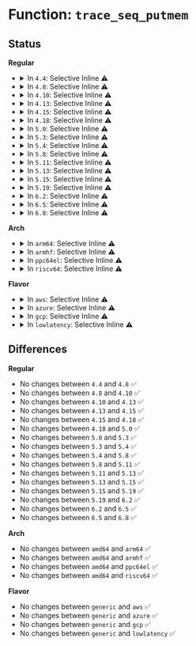 # Function: <code>trace_seq_putmem</code>

## Status
<b>Regular</b>
<ul>
<li>
<details>
<summary>In <code>4.4</code>: Selective Inline ⚠️</summary>

```c
void trace_seq_putmem(struct trace_seq *s, const void *mem, unsigned int len);
```

**Collision:** Unique Global

**Inline:** Selective

**Transformation:** False

**Instances:**

```
In kernel/trace/trace_seq.c (ffffffff81155550)
Location: kernel/trace/trace_seq.c:261
Inline: True
Direct callers:
  - kernel/trace/trace.c:print_trace_line
  - kernel/trace/trace.c:print_trace_line
  - kernel/trace/trace.c:print_trace_line
  - kernel/trace/trace.c:print_trace_line
  - kernel/trace/trace_output.c:trace_ctxwake_bin
  - kernel/trace/trace_output.c:trace_ctxwake_bin
  - kernel/trace/trace_output.c:trace_ctxwake_bin
  - kernel/trace/trace_output.c:trace_ctxwake_bin
  - kernel/trace/trace_output.c:trace_ctxwake_bin
  - kernel/trace/trace_output.c:trace_ctxwake_bin
  - kernel/trace/trace_output.c:trace_ctxwake_bin
  - kernel/trace/trace_output.c:trace_fn_bin
  - kernel/trace/trace_output.c:trace_fn_bin
  - kernel/trace/blktrace.c:print_one_line
  - kernel/trace/blktrace.c:blk_trace_event_print_binary
  - kernel/trace/blktrace.c:blk_trace_event_print_binary
```
**Symbols:**

```
ffffffff81155550-ffffffff811555d9: trace_seq_putmem (STB_GLOBAL)
```
</details>
</li>
<li>
<details>
<summary>In <code>4.8</code>: Selective Inline ⚠️</summary>

```c
void trace_seq_putmem(struct trace_seq *s, const void *mem, unsigned int len);
```

**Collision:** Unique Global

**Inline:** Selective

**Transformation:** False

**Instances:**

```
In kernel/trace/trace_seq.c (ffffffff8115e880)
Location: kernel/trace/trace_seq.c:261
Inline: True
Direct callers:
  - kernel/trace/trace.c:print_trace_line
  - kernel/trace/trace.c:print_trace_line
  - kernel/trace/trace.c:print_trace_line
  - kernel/trace/trace.c:print_trace_line
  - kernel/trace/trace_output.c:trace_ctxwake_bin
  - kernel/trace/trace_output.c:trace_ctxwake_bin
  - kernel/trace/trace_output.c:trace_ctxwake_bin
  - kernel/trace/trace_output.c:trace_ctxwake_bin
  - kernel/trace/trace_output.c:trace_ctxwake_bin
  - kernel/trace/trace_output.c:trace_ctxwake_bin
  - kernel/trace/trace_output.c:trace_ctxwake_bin
  - kernel/trace/trace_output.c:trace_fn_bin
  - kernel/trace/trace_output.c:trace_fn_bin
  - kernel/trace/blktrace.c:blk_trace_event_print_binary
  - kernel/trace/blktrace.c:blk_trace_event_print_binary
  - kernel/trace/blktrace.c:print_one_line
```
**Symbols:**

```
ffffffff8115e880-ffffffff8115e908: trace_seq_putmem (STB_GLOBAL)
```
</details>
</li>
<li>
<details>
<summary>In <code>4.10</code>: Selective Inline ⚠️</summary>

```c
void trace_seq_putmem(struct trace_seq *s, const void *mem, unsigned int len);
```

**Collision:** Unique Global

**Inline:** Selective

**Transformation:** False

**Instances:**

```
In kernel/trace/trace_seq.c (ffffffff811692f0)
Location: kernel/trace/trace_seq.c:261
Inline: True
Direct callers:
  - kernel/trace/trace.c:print_trace_line
  - kernel/trace/trace.c:print_trace_line
  - kernel/trace/trace.c:print_trace_line
  - kernel/trace/trace.c:print_trace_line
  - kernel/trace/trace_output.c:trace_ctxwake_bin
  - kernel/trace/trace_output.c:trace_ctxwake_bin
  - kernel/trace/trace_output.c:trace_ctxwake_bin
  - kernel/trace/trace_output.c:trace_ctxwake_bin
  - kernel/trace/trace_output.c:trace_ctxwake_bin
  - kernel/trace/trace_output.c:trace_ctxwake_bin
  - kernel/trace/trace_output.c:trace_ctxwake_bin
  - kernel/trace/trace_output.c:trace_fn_bin
  - kernel/trace/trace_output.c:trace_fn_bin
  - kernel/trace/blktrace.c:blk_trace_event_print_binary
  - kernel/trace/blktrace.c:blk_trace_event_print_binary
  - kernel/trace/blktrace.c:print_one_line
```
**Symbols:**

```
ffffffff811692f0-ffffffff81169378: trace_seq_putmem (STB_GLOBAL)
```
</details>
</li>
<li>
<details>
<summary>In <code>4.13</code>: Selective Inline ⚠️</summary>

```c
void trace_seq_putmem(struct trace_seq *s, const void *mem, unsigned int len);
```

**Collision:** Unique Global

**Inline:** Selective

**Transformation:** False

**Instances:**

```
In kernel/trace/trace_seq.c (ffffffff8116c2c0)
Location: kernel/trace/trace_seq.c:261
Inline: True
Direct callers:
  - kernel/trace/trace.c:print_trace_line
  - kernel/trace/trace.c:print_trace_line
  - kernel/trace/trace.c:print_trace_line
  - kernel/trace/trace.c:print_trace_line
  - kernel/trace/trace_output.c:trace_ctxwake_bin
  - kernel/trace/trace_output.c:trace_ctxwake_bin
  - kernel/trace/trace_output.c:trace_ctxwake_bin
  - kernel/trace/trace_output.c:trace_ctxwake_bin
  - kernel/trace/trace_output.c:trace_ctxwake_bin
  - kernel/trace/trace_output.c:trace_ctxwake_bin
  - kernel/trace/trace_output.c:trace_ctxwake_bin
  - kernel/trace/trace_output.c:trace_fn_bin
  - kernel/trace/trace_output.c:trace_fn_bin
  - kernel/trace/blktrace.c:blk_trace_event_print_binary
  - kernel/trace/blktrace.c:blk_trace_event_print_binary
  - kernel/trace/blktrace.c:print_one_line
```
**Symbols:**

```
ffffffff8116c2c0-ffffffff8116c33f: trace_seq_putmem (STB_GLOBAL)
```
</details>
</li>
<li>
<details>
<summary>In <code>4.15</code>: Selective Inline ⚠️</summary>

```c
void trace_seq_putmem(struct trace_seq *s, const void *mem, unsigned int len);
```

**Collision:** Unique Global

**Inline:** Selective

**Transformation:** False

**Instances:**

```
In kernel/trace/trace_seq.c (ffffffff81179350)
Location: kernel/trace/trace_seq.c:261
Inline: True
Direct callers:
  - kernel/trace/trace.c:print_trace_line
  - kernel/trace/trace.c:print_trace_line
  - kernel/trace/trace.c:print_trace_line
  - kernel/trace/trace.c:print_trace_line
  - kernel/trace/trace_output.c:trace_ctxwake_bin
  - kernel/trace/trace_output.c:trace_ctxwake_bin
  - kernel/trace/trace_output.c:trace_ctxwake_bin
  - kernel/trace/trace_output.c:trace_ctxwake_bin
  - kernel/trace/trace_output.c:trace_ctxwake_bin
  - kernel/trace/trace_output.c:trace_ctxwake_bin
  - kernel/trace/trace_output.c:trace_ctxwake_bin
  - kernel/trace/trace_output.c:trace_fn_bin
  - kernel/trace/trace_output.c:trace_fn_bin
  - kernel/trace/blktrace.c:blk_trace_event_print_binary
  - kernel/trace/blktrace.c:blk_trace_event_print_binary
  - kernel/trace/blktrace.c:print_one_line
```
**Symbols:**

```
ffffffff81179350-ffffffff811793cf: trace_seq_putmem (STB_GLOBAL)
```
</details>
</li>
<li>
<details>
<summary>In <code>4.18</code>: Selective Inline ⚠️</summary>

```c
void trace_seq_putmem(struct trace_seq *s, const void *mem, unsigned int len);
```

**Collision:** Unique Global

**Inline:** Selective

**Transformation:** False

**Instances:**

```
In kernel/trace/trace_seq.c (ffffffff81188530)
Location: kernel/trace/trace_seq.c:261
Inline: True
Direct callers:
  - kernel/trace/trace.c:print_trace_line
  - kernel/trace/trace.c:print_trace_line
  - kernel/trace/trace.c:print_trace_line
  - kernel/trace/trace.c:print_trace_line
  - kernel/trace/trace_output.c:trace_ctxwake_bin
  - kernel/trace/trace_output.c:trace_ctxwake_bin
  - kernel/trace/trace_output.c:trace_ctxwake_bin
  - kernel/trace/trace_output.c:trace_ctxwake_bin
  - kernel/trace/trace_output.c:trace_ctxwake_bin
  - kernel/trace/trace_output.c:trace_ctxwake_bin
  - kernel/trace/trace_output.c:trace_ctxwake_bin
  - kernel/trace/trace_output.c:trace_fn_bin
  - kernel/trace/trace_output.c:trace_fn_bin
  - kernel/trace/blktrace.c:blk_trace_event_print_binary
  - kernel/trace/blktrace.c:blk_trace_event_print_binary
  - kernel/trace/blktrace.c:print_one_line
```
**Symbols:**

```
ffffffff81188530-ffffffff811885ae: trace_seq_putmem (STB_GLOBAL)
```
</details>
</li>
<li>
<details>
<summary>In <code>5.0</code>: Selective Inline ⚠️</summary>

```c
void trace_seq_putmem(struct trace_seq *s, const void *mem, unsigned int len);
```

**Collision:** Unique Global

**Inline:** Selective

**Transformation:** False

**Instances:**

```
In kernel/trace/trace_seq.c (ffffffff81195de0)
Location: kernel/trace/trace_seq.c:262
Inline: True
Direct callers:
  - kernel/trace/trace.c:print_trace_line
  - kernel/trace/trace.c:print_trace_line
  - kernel/trace/trace.c:print_trace_line
  - kernel/trace/trace.c:print_trace_line
  - kernel/trace/trace_output.c:trace_ctxwake_bin
  - kernel/trace/trace_output.c:trace_ctxwake_bin
  - kernel/trace/trace_output.c:trace_ctxwake_bin
  - kernel/trace/trace_output.c:trace_ctxwake_bin
  - kernel/trace/trace_output.c:trace_ctxwake_bin
  - kernel/trace/trace_output.c:trace_ctxwake_bin
  - kernel/trace/trace_output.c:trace_ctxwake_bin
  - kernel/trace/trace_output.c:trace_fn_bin
  - kernel/trace/trace_output.c:trace_fn_bin
  - kernel/trace/blktrace.c:blk_trace_event_print_binary
  - kernel/trace/blktrace.c:blk_trace_event_print_binary
  - kernel/trace/blktrace.c:print_one_line
```
**Symbols:**

```
ffffffff81195de0-ffffffff81195e5e: trace_seq_putmem (STB_GLOBAL)
```
</details>
</li>
<li>
<details>
<summary>In <code>5.3</code>: Selective Inline ⚠️</summary>

```c
void trace_seq_putmem(struct trace_seq *s, const void *mem, unsigned int len);
```

**Collision:** Unique Global

**Inline:** Selective

**Transformation:** False

**Instances:**

```
In kernel/trace/trace_seq.c (ffffffff811a3c80)
Location: kernel/trace/trace_seq.c:262
Inline: True
Direct callers:
  - kernel/trace/trace.c:print_trace_line
  - kernel/trace/trace.c:print_trace_line
  - kernel/trace/trace.c:print_trace_line
  - kernel/trace/trace.c:print_trace_line
  - kernel/trace/trace_output.c:trace_ctxwake_bin
  - kernel/trace/trace_output.c:trace_ctxwake_bin
  - kernel/trace/trace_output.c:trace_ctxwake_bin
  - kernel/trace/trace_output.c:trace_ctxwake_bin
  - kernel/trace/trace_output.c:trace_ctxwake_bin
  - kernel/trace/trace_output.c:trace_ctxwake_bin
  - kernel/trace/trace_output.c:trace_ctxwake_bin
  - kernel/trace/trace_output.c:trace_fn_bin
  - kernel/trace/trace_output.c:trace_fn_bin
  - kernel/trace/blktrace.c:blk_trace_event_print_binary
  - kernel/trace/blktrace.c:blk_trace_event_print_binary
  - kernel/trace/blktrace.c:print_one_line
```
**Symbols:**

```
ffffffff811a3c80-ffffffff811a3cfd: trace_seq_putmem (STB_GLOBAL)
```
</details>
</li>
<li>
<details>
<summary>In <code>5.4</code>: Selective Inline ⚠️</summary>

```c
void trace_seq_putmem(struct trace_seq *s, const void *mem, unsigned int len);
```

**Collision:** Unique Global

**Inline:** Selective

**Transformation:** False

**Instances:**

```
In kernel/trace/trace_seq.c (ffffffff811af480)
Location: kernel/trace/trace_seq.c:262
Inline: True
Direct callers:
  - kernel/trace/trace.c:print_trace_line
  - kernel/trace/trace.c:print_trace_line
  - kernel/trace/trace.c:print_trace_line
  - kernel/trace/trace.c:print_trace_line
  - kernel/trace/trace_output.c:trace_ctxwake_bin
  - kernel/trace/trace_output.c:trace_ctxwake_bin
  - kernel/trace/trace_output.c:trace_ctxwake_bin
  - kernel/trace/trace_output.c:trace_ctxwake_bin
  - kernel/trace/trace_output.c:trace_ctxwake_bin
  - kernel/trace/trace_output.c:trace_ctxwake_bin
  - kernel/trace/trace_output.c:trace_ctxwake_bin
  - kernel/trace/trace_output.c:trace_fn_bin
  - kernel/trace/trace_output.c:trace_fn_bin
  - kernel/trace/blktrace.c:blk_trace_event_print_binary
  - kernel/trace/blktrace.c:blk_trace_event_print_binary
  - kernel/trace/blktrace.c:print_one_line
```
**Symbols:**

```
ffffffff811af480-ffffffff811af4fd: trace_seq_putmem (STB_GLOBAL)
```
</details>
</li>
<li>
<details>
<summary>In <code>5.8</code>: Selective Inline ⚠️</summary>

```c
void trace_seq_putmem(struct trace_seq *s, const void *mem, unsigned int len);
```

**Collision:** Unique Global

**Inline:** Selective

**Transformation:** False

**Instances:**

```
In kernel/trace/trace_seq.c (ffffffff811c7560)
Location: kernel/trace/trace_seq.c:259
Inline: True
Direct callers:
  - kernel/trace/trace.c:print_bin_fmt
  - kernel/trace/trace.c:print_bin_fmt
  - kernel/trace/trace.c:print_bin_fmt
  - kernel/trace/trace.c:print_hex_fmt
  - kernel/trace/trace_output.c:trace_ctxwake_bin
  - kernel/trace/trace_output.c:trace_ctxwake_bin
  - kernel/trace/trace_output.c:trace_ctxwake_bin
  - kernel/trace/trace_output.c:trace_ctxwake_bin
  - kernel/trace/trace_output.c:trace_ctxwake_bin
  - kernel/trace/trace_output.c:trace_ctxwake_bin
  - kernel/trace/trace_output.c:trace_ctxwake_bin
  - kernel/trace/trace_output.c:trace_fn_bin
  - kernel/trace/trace_output.c:trace_fn_bin
  - kernel/trace/blktrace.c:blk_trace_event_print_binary
  - kernel/trace/blktrace.c:blk_trace_event_print_binary
  - kernel/trace/blktrace.c:print_one_line
```
**Symbols:**

```
ffffffff811c7560-ffffffff811c75de: trace_seq_putmem (STB_GLOBAL)
```
</details>
</li>
<li>
<details>
<summary>In <code>5.11</code>: Selective Inline ⚠️</summary>

```c
void trace_seq_putmem(struct trace_seq *s, const void *mem, unsigned int len);
```

**Collision:** Unique Global

**Inline:** Selective

**Transformation:** False

**Instances:**

```
In kernel/trace/trace_seq.c (ffffffff811c4c60)
Location: kernel/trace/trace_seq.c:259
Inline: True
Direct callers:
  - kernel/trace/trace.c:print_bin_fmt
  - kernel/trace/trace.c:print_bin_fmt
  - kernel/trace/trace.c:print_bin_fmt
  - kernel/trace/trace.c:print_hex_fmt
  - kernel/trace/trace_output.c:trace_ctxwake_bin
  - kernel/trace/trace_output.c:trace_ctxwake_bin
  - kernel/trace/trace_output.c:trace_ctxwake_bin
  - kernel/trace/trace_output.c:trace_ctxwake_bin
  - kernel/trace/trace_output.c:trace_ctxwake_bin
  - kernel/trace/trace_output.c:trace_ctxwake_bin
  - kernel/trace/trace_output.c:trace_ctxwake_bin
  - kernel/trace/trace_output.c:trace_fn_bin
  - kernel/trace/trace_output.c:trace_fn_bin
  - kernel/trace/blktrace.c:blk_trace_event_print_binary
  - kernel/trace/blktrace.c:blk_trace_event_print_binary
  - kernel/trace/blktrace.c:print_one_line
```
**Symbols:**

```
ffffffff811c4c60-ffffffff811c4cde: trace_seq_putmem (STB_GLOBAL)
```
</details>
</li>
<li>
<details>
<summary>In <code>5.13</code>: Selective Inline ⚠️</summary>

```c
void trace_seq_putmem(struct trace_seq *s, const void *mem, unsigned int len);
```

**Collision:** Unique Global

**Inline:** Selective

**Transformation:** False

**Instances:**

```
In kernel/trace/trace_seq.c (ffffffff811c5e50)
Location: kernel/trace/trace_seq.c:259
Inline: True
Direct callers:
  - kernel/trace/trace.c:print_trace_line
  - kernel/trace/trace.c:print_trace_line
  - kernel/trace/trace.c:print_trace_line
  - kernel/trace/trace.c:print_trace_line
  - kernel/trace/trace_output.c:trace_ctxwake_bin
  - kernel/trace/trace_output.c:trace_ctxwake_bin
  - kernel/trace/trace_output.c:trace_ctxwake_bin
  - kernel/trace/trace_output.c:trace_ctxwake_bin
  - kernel/trace/trace_output.c:trace_ctxwake_bin
  - kernel/trace/trace_output.c:trace_ctxwake_bin
  - kernel/trace/trace_output.c:trace_ctxwake_bin
  - kernel/trace/trace_output.c:trace_fn_bin
  - kernel/trace/trace_output.c:trace_fn_bin
  - kernel/trace/blktrace.c:blk_trace_event_print_binary
  - kernel/trace/blktrace.c:blk_trace_event_print_binary
  - kernel/trace/blktrace.c:print_one_line
```
**Symbols:**

```
ffffffff811c5e50-ffffffff811c5ece: trace_seq_putmem (STB_GLOBAL)
```
</details>
</li>
<li>
<details>
<summary>In <code>5.15</code>: Selective Inline ⚠️</summary>

```c
void trace_seq_putmem(struct trace_seq *s, const void *mem, unsigned int len);
```

**Collision:** Unique Global

**Inline:** Selective

**Transformation:** False

**Instances:**

```
In kernel/trace/trace_seq.c (ffffffff811f1440)
Location: kernel/trace/trace_seq.c:259
Inline: True
Direct callers:
  - kernel/trace/trace.c:print_trace_line
  - kernel/trace/trace.c:print_trace_line
  - kernel/trace/trace.c:print_trace_line
  - kernel/trace/trace.c:print_trace_line
  - kernel/trace/trace_output.c:trace_ctxwake_bin
  - kernel/trace/trace_output.c:trace_ctxwake_bin
  - kernel/trace/trace_output.c:trace_ctxwake_bin
  - kernel/trace/trace_output.c:trace_ctxwake_bin
  - kernel/trace/trace_output.c:trace_ctxwake_bin
  - kernel/trace/trace_output.c:trace_ctxwake_bin
  - kernel/trace/trace_output.c:trace_ctxwake_bin
  - kernel/trace/trace_output.c:trace_fn_bin
  - kernel/trace/trace_output.c:trace_fn_bin
  - kernel/trace/blktrace.c:blk_trace_event_print_binary
  - kernel/trace/blktrace.c:blk_trace_event_print_binary
  - kernel/trace/blktrace.c:print_one_line
```
**Symbols:**

```
ffffffff811f1440-ffffffff811f14be: trace_seq_putmem (STB_GLOBAL)
```
</details>
</li>
<li>
<details>
<summary>In <code>5.19</code>: Selective Inline ⚠️</summary>

```c
void trace_seq_putmem(struct trace_seq *s, const void *mem, unsigned int len);
```

**Collision:** Unique Global

**Inline:** Selective

**Transformation:** False

**Instances:**

```
In kernel/trace/trace_seq.c (ffffffff81229d20)
Location: kernel/trace/trace_seq.c:259
Inline: True
Direct callers:
  - kernel/trace/trace.c:print_trace_line
  - kernel/trace/trace.c:print_trace_line
  - kernel/trace/trace.c:print_trace_line
  - kernel/trace/trace.c:print_trace_line
  - kernel/trace/trace_output.c:trace_ctxwake_bin
  - kernel/trace/trace_output.c:trace_ctxwake_bin
  - kernel/trace/trace_output.c:trace_ctxwake_bin
  - kernel/trace/trace_output.c:trace_ctxwake_bin
  - kernel/trace/trace_output.c:trace_ctxwake_bin
  - kernel/trace/trace_output.c:trace_ctxwake_bin
  - kernel/trace/trace_output.c:trace_ctxwake_bin
  - kernel/trace/trace_output.c:trace_fn_bin
  - kernel/trace/trace_output.c:trace_fn_bin
  - kernel/trace/blktrace.c:blk_trace_event_print_binary
  - kernel/trace/blktrace.c:blk_trace_event_print_binary
  - kernel/trace/blktrace.c:print_one_line
```
**Symbols:**

```
ffffffff81229d20-ffffffff81229dd4: trace_seq_putmem (STB_GLOBAL)
```
</details>
</li>
<li>
<details>
<summary>In <code>6.2</code>: Selective Inline ⚠️</summary>

```c
void trace_seq_putmem(struct trace_seq *s, const void *mem, unsigned int len);
```

**Collision:** Unique Global

**Inline:** Selective

**Transformation:** False

**Instances:**

```
In kernel/trace/trace_seq.c (ffffffff812754b0)
Location: kernel/trace/trace_seq.c:259
Inline: True
Direct callers:
  - kernel/trace/trace.c:print_trace_line
  - kernel/trace/trace.c:print_trace_line
  - kernel/trace/trace.c:print_trace_line
  - kernel/trace/trace.c:print_trace_line
  - kernel/trace/trace_output.c:trace_ctxwake_bin
  - kernel/trace/trace_output.c:trace_ctxwake_bin
  - kernel/trace/trace_output.c:trace_ctxwake_bin
  - kernel/trace/trace_output.c:trace_ctxwake_bin
  - kernel/trace/trace_output.c:trace_ctxwake_bin
  - kernel/trace/trace_output.c:trace_ctxwake_bin
  - kernel/trace/trace_output.c:trace_ctxwake_bin
  - kernel/trace/trace_output.c:trace_fn_bin
  - kernel/trace/trace_output.c:trace_fn_bin
  - kernel/trace/blktrace.c:blk_trace_event_print_binary
  - kernel/trace/blktrace.c:blk_trace_event_print_binary
  - kernel/trace/blktrace.c:print_one_line
```
**Symbols:**

```
ffffffff812754b0-ffffffff81275564: trace_seq_putmem (STB_GLOBAL)
```
</details>
</li>
<li>
<details>
<summary>In <code>6.5</code>: Selective Inline ⚠️</summary>

```c
void trace_seq_putmem(struct trace_seq *s, const void *mem, unsigned int len);
```

**Collision:** Unique Global

**Inline:** Selective

**Transformation:** False

**Instances:**

```
In kernel/trace/trace_seq.c (ffffffff8128ce70)
Location: kernel/trace/trace_seq.c:260
Inline: True
Direct callers:
  - kernel/trace/trace.c:print_trace_line
  - kernel/trace/trace.c:print_trace_line
  - kernel/trace/trace.c:print_trace_line
  - kernel/trace/trace.c:print_trace_line
  - kernel/trace/trace_output.c:trace_ctxwake_bin
  - kernel/trace/trace_output.c:trace_ctxwake_bin
  - kernel/trace/trace_output.c:trace_ctxwake_bin
  - kernel/trace/trace_output.c:trace_ctxwake_bin
  - kernel/trace/trace_output.c:trace_ctxwake_bin
  - kernel/trace/trace_output.c:trace_ctxwake_bin
  - kernel/trace/trace_output.c:trace_ctxwake_bin
  - kernel/trace/trace_output.c:trace_fn_bin
  - kernel/trace/trace_output.c:trace_fn_bin
  - kernel/trace/blktrace.c:blk_trace_event_print_binary
  - kernel/trace/blktrace.c:blk_trace_event_print_binary
  - kernel/trace/blktrace.c:print_one_line
```
**Symbols:**

```
ffffffff8128ce70-ffffffff8128cf24: trace_seq_putmem (STB_GLOBAL)
```
</details>
</li>
<li>
<details>
<summary>In <code>6.8</code>: Selective Inline ⚠️</summary>

```c
void trace_seq_putmem(struct trace_seq *s, const void *mem, unsigned int len);
```

**Collision:** Unique Global

**Inline:** Selective

**Transformation:** False

**Instances:**

```
In kernel/trace/trace_seq.c (ffffffff812a8250)
Location: kernel/trace/trace_seq.c:257
Inline: True
Direct callers:
  - kernel/trace/trace.c:print_trace_line
  - kernel/trace/trace.c:print_trace_line
  - kernel/trace/trace.c:print_trace_line
  - kernel/trace/trace.c:print_trace_line
  - kernel/trace/trace_output.c:trace_ctxwake_bin
  - kernel/trace/trace_output.c:trace_ctxwake_bin
  - kernel/trace/trace_output.c:trace_ctxwake_bin
  - kernel/trace/trace_output.c:trace_ctxwake_bin
  - kernel/trace/trace_output.c:trace_ctxwake_bin
  - kernel/trace/trace_output.c:trace_ctxwake_bin
  - kernel/trace/trace_output.c:trace_ctxwake_bin
  - kernel/trace/trace_output.c:trace_fn_bin
  - kernel/trace/trace_output.c:trace_fn_bin
  - kernel/trace/blktrace.c:blk_trace_event_print_binary
  - kernel/trace/blktrace.c:blk_trace_event_print_binary
  - kernel/trace/blktrace.c:print_one_line
```
**Symbols:**

```
ffffffff812a8250-ffffffff812a8307: trace_seq_putmem (STB_GLOBAL)
```
</details>
</li>
</ul>
<b>Arch</b>
<ul>
<li>
<details>
<summary>In <code>arm64</code>: Selective Inline ⚠️</summary>

```c
void trace_seq_putmem(struct trace_seq *s, const void *mem, unsigned int len);
```

**Collision:** Unique Global

**Inline:** Selective

**Transformation:** False

**Instances:**

```
In kernel/trace/trace_seq.c (ffff80001022ca78)
Location: kernel/trace/trace_seq.c:262
Inline: True
Direct callers:
  - kernel/trace/trace.c:print_trace_line
  - kernel/trace/trace.c:print_trace_line
  - kernel/trace/trace.c:print_trace_line
  - kernel/trace/trace.c:print_trace_line
  - kernel/trace/trace_output.c:trace_ctxwake_bin
  - kernel/trace/trace_output.c:trace_ctxwake_bin
  - kernel/trace/trace_output.c:trace_ctxwake_bin
  - kernel/trace/trace_output.c:trace_ctxwake_bin
  - kernel/trace/trace_output.c:trace_ctxwake_bin
  - kernel/trace/trace_output.c:trace_ctxwake_bin
  - kernel/trace/trace_output.c:trace_ctxwake_bin
  - kernel/trace/trace_output.c:trace_fn_bin
  - kernel/trace/trace_output.c:trace_fn_bin
  - kernel/trace/blktrace.c:blk_trace_event_print_binary
  - kernel/trace/blktrace.c:blk_trace_event_print_binary
  - kernel/trace/blktrace.c:print_one_line
```
**Symbols:**

```
ffff80001022ca78-ffff80001022caec: trace_seq_putmem (STB_GLOBAL)
```
</details>
</li>
<li>
<details>
<summary>In <code>armhf</code>: Selective Inline ⚠️</summary>

```c
void trace_seq_putmem(struct trace_seq *s, const void *mem, unsigned int len);
```

**Collision:** Unique Global

**Inline:** Selective

**Transformation:** False

**Instances:**

```
In kernel/trace/trace_seq.c (c046a278)
Location: kernel/trace/trace_seq.c:262
Inline: True
Direct callers:
  - kernel/trace/trace.c:print_trace_line
  - kernel/trace/trace.c:print_trace_line
  - kernel/trace/trace.c:print_trace_line
  - kernel/trace/trace.c:print_trace_line
  - kernel/trace/trace_output.c:trace_ctxwake_bin
  - kernel/trace/trace_output.c:trace_ctxwake_bin
  - kernel/trace/trace_output.c:trace_ctxwake_bin
  - kernel/trace/trace_output.c:trace_ctxwake_bin
  - kernel/trace/trace_output.c:trace_ctxwake_bin
  - kernel/trace/trace_output.c:trace_ctxwake_bin
  - kernel/trace/trace_output.c:trace_ctxwake_bin
  - kernel/trace/trace_output.c:trace_fn_bin
  - kernel/trace/trace_output.c:trace_fn_bin
  - kernel/trace/blktrace.c:blk_trace_event_print_binary
  - kernel/trace/blktrace.c:blk_trace_event_print_binary
  - kernel/trace/blktrace.c:print_one_line
```
**Symbols:**

```
c046a278-c046a2f4: trace_seq_putmem (STB_GLOBAL)
```
</details>
</li>
<li>
<details>
<summary>In <code>ppc64el</code>: Selective Inline ⚠️</summary>

```c
void trace_seq_putmem(struct trace_seq *s, const void *mem, unsigned int len);
```

**Collision:** Unique Global

**Inline:** Selective

**Transformation:** False

**Instances:**

```
In kernel/trace/trace_seq.c (c0000000002b5250)
Location: kernel/trace/trace_seq.c:262
Inline: True
Direct callers:
  - kernel/trace/trace.c:print_trace_line
  - kernel/trace/trace.c:print_trace_line
  - kernel/trace/trace.c:print_trace_line
  - kernel/trace/trace.c:print_trace_line
  - kernel/trace/trace_output.c:trace_ctxwake_bin
  - kernel/trace/trace_output.c:trace_ctxwake_bin
  - kernel/trace/trace_output.c:trace_ctxwake_bin
  - kernel/trace/trace_output.c:trace_ctxwake_bin
  - kernel/trace/trace_output.c:trace_ctxwake_bin
  - kernel/trace/trace_output.c:trace_ctxwake_bin
  - kernel/trace/trace_output.c:trace_ctxwake_bin
  - kernel/trace/trace_output.c:trace_fn_bin
  - kernel/trace/trace_output.c:trace_fn_bin
  - kernel/trace/blktrace.c:blk_trace_event_print_binary
  - kernel/trace/blktrace.c:blk_trace_event_print_binary
  - kernel/trace/blktrace.c:print_one_line
```
**Symbols:**

```
c0000000002b5250-c0000000002b52f0: trace_seq_putmem (STB_GLOBAL)
```
</details>
</li>
<li>
<details>
<summary>In <code>riscv64</code>: Selective Inline ⚠️</summary>

```c
void trace_seq_putmem(struct trace_seq *s, const void *mem, unsigned int len);
```

**Collision:** Unique Global

**Inline:** Selective

**Transformation:** False

**Instances:**

```
In kernel/trace/trace_seq.c (ffffffe0001867b0)
Location: kernel/trace/trace_seq.c:262
Inline: True
Direct callers:
  - kernel/trace/trace.c:print_trace_line
  - kernel/trace/trace.c:print_trace_line
  - kernel/trace/trace.c:print_trace_line
  - kernel/trace/trace.c:print_trace_line
  - kernel/trace/trace_output.c:trace_ctxwake_bin
  - kernel/trace/trace_output.c:trace_ctxwake_bin
  - kernel/trace/trace_output.c:trace_ctxwake_bin
  - kernel/trace/trace_output.c:trace_ctxwake_bin
  - kernel/trace/trace_output.c:trace_ctxwake_bin
  - kernel/trace/trace_output.c:trace_ctxwake_bin
  - kernel/trace/trace_output.c:trace_ctxwake_bin
  - kernel/trace/trace_output.c:trace_fn_bin
  - kernel/trace/trace_output.c:trace_fn_bin
  - kernel/trace/blktrace.c:blk_trace_event_print_binary
  - kernel/trace/blktrace.c:blk_trace_event_print_binary
  - kernel/trace/blktrace.c:print_one_line
```
**Symbols:**

```
ffffffe0001867b0-ffffffe000186810: trace_seq_putmem (STB_GLOBAL)
```
</details>
</li>
</ul>
<b>Flavor</b>
<ul>
<li>
<details>
<summary>In <code>aws</code>: Selective Inline ⚠️</summary>

```c
void trace_seq_putmem(struct trace_seq *s, const void *mem, unsigned int len);
```

**Collision:** Unique Global

**Inline:** Selective

**Transformation:** False

**Instances:**

```
In kernel/trace/trace_seq.c (ffffffff811a7aa0)
Location: kernel/trace/trace_seq.c:262
Inline: True
Direct callers:
  - kernel/trace/trace.c:print_trace_line
  - kernel/trace/trace.c:print_trace_line
  - kernel/trace/trace.c:print_trace_line
  - kernel/trace/trace.c:print_trace_line
  - kernel/trace/trace_output.c:trace_ctxwake_bin
  - kernel/trace/trace_output.c:trace_ctxwake_bin
  - kernel/trace/trace_output.c:trace_ctxwake_bin
  - kernel/trace/trace_output.c:trace_ctxwake_bin
  - kernel/trace/trace_output.c:trace_ctxwake_bin
  - kernel/trace/trace_output.c:trace_ctxwake_bin
  - kernel/trace/trace_output.c:trace_ctxwake_bin
  - kernel/trace/trace_output.c:trace_fn_bin
  - kernel/trace/trace_output.c:trace_fn_bin
  - kernel/trace/blktrace.c:blk_trace_event_print_binary
  - kernel/trace/blktrace.c:blk_trace_event_print_binary
  - kernel/trace/blktrace.c:print_one_line
```
**Symbols:**

```
ffffffff811a7aa0-ffffffff811a7b1d: trace_seq_putmem (STB_GLOBAL)
```
</details>
</li>
<li>
<details>
<summary>In <code>azure</code>: Selective Inline ⚠️</summary>

```c
void trace_seq_putmem(struct trace_seq *s, const void *mem, unsigned int len);
```

**Collision:** Unique Global

**Inline:** Selective

**Transformation:** False

**Instances:**

```
In kernel/trace/trace_seq.c (ffffffff8119aa20)
Location: kernel/trace/trace_seq.c:262
Inline: True
Direct callers:
  - kernel/trace/trace.c:print_trace_line
  - kernel/trace/trace.c:print_trace_line
  - kernel/trace/trace.c:print_trace_line
  - kernel/trace/trace.c:print_trace_line
  - kernel/trace/trace_output.c:trace_ctxwake_bin
  - kernel/trace/trace_output.c:trace_ctxwake_bin
  - kernel/trace/trace_output.c:trace_ctxwake_bin
  - kernel/trace/trace_output.c:trace_ctxwake_bin
  - kernel/trace/trace_output.c:trace_ctxwake_bin
  - kernel/trace/trace_output.c:trace_ctxwake_bin
  - kernel/trace/trace_output.c:trace_ctxwake_bin
  - kernel/trace/trace_output.c:trace_fn_bin
  - kernel/trace/trace_output.c:trace_fn_bin
  - kernel/trace/blktrace.c:blk_trace_event_print_binary
  - kernel/trace/blktrace.c:blk_trace_event_print_binary
  - kernel/trace/blktrace.c:print_one_line
```
**Symbols:**

```
ffffffff8119aa20-ffffffff8119aa9d: trace_seq_putmem (STB_GLOBAL)
```
</details>
</li>
<li>
<details>
<summary>In <code>gcp</code>: Selective Inline ⚠️</summary>

```c
void trace_seq_putmem(struct trace_seq *s, const void *mem, unsigned int len);
```

**Collision:** Unique Global

**Inline:** Selective

**Transformation:** False

**Instances:**

```
In kernel/trace/trace_seq.c (ffffffff811a5870)
Location: kernel/trace/trace_seq.c:262
Inline: True
Direct callers:
  - kernel/trace/trace.c:print_trace_line
  - kernel/trace/trace.c:print_trace_line
  - kernel/trace/trace.c:print_trace_line
  - kernel/trace/trace.c:print_trace_line
  - kernel/trace/trace_output.c:trace_ctxwake_bin
  - kernel/trace/trace_output.c:trace_ctxwake_bin
  - kernel/trace/trace_output.c:trace_ctxwake_bin
  - kernel/trace/trace_output.c:trace_ctxwake_bin
  - kernel/trace/trace_output.c:trace_ctxwake_bin
  - kernel/trace/trace_output.c:trace_ctxwake_bin
  - kernel/trace/trace_output.c:trace_ctxwake_bin
  - kernel/trace/trace_output.c:trace_fn_bin
  - kernel/trace/trace_output.c:trace_fn_bin
  - kernel/trace/blktrace.c:blk_trace_event_print_binary
  - kernel/trace/blktrace.c:blk_trace_event_print_binary
  - kernel/trace/blktrace.c:print_one_line
```
**Symbols:**

```
ffffffff811a5870-ffffffff811a58ed: trace_seq_putmem (STB_GLOBAL)
```
</details>
</li>
<li>
<details>
<summary>In <code>lowlatency</code>: Selective Inline ⚠️</summary>

```c
void trace_seq_putmem(struct trace_seq *s, const void *mem, unsigned int len);
```

**Collision:** Unique Global

**Inline:** Selective

**Transformation:** False

**Instances:**

```
In kernel/trace/trace_seq.c (ffffffff811b3610)
Location: kernel/trace/trace_seq.c:262
Inline: True
Direct callers:
  - kernel/trace/trace.c:print_trace_line
  - kernel/trace/trace.c:print_trace_line
  - kernel/trace/trace.c:print_trace_line
  - kernel/trace/trace.c:print_trace_line
  - kernel/trace/trace_output.c:trace_ctxwake_bin
  - kernel/trace/trace_output.c:trace_ctxwake_bin
  - kernel/trace/trace_output.c:trace_ctxwake_bin
  - kernel/trace/trace_output.c:trace_ctxwake_bin
  - kernel/trace/trace_output.c:trace_ctxwake_bin
  - kernel/trace/trace_output.c:trace_ctxwake_bin
  - kernel/trace/trace_output.c:trace_ctxwake_bin
  - kernel/trace/trace_output.c:trace_fn_bin
  - kernel/trace/trace_output.c:trace_fn_bin
  - kernel/trace/blktrace.c:blk_trace_event_print_binary
  - kernel/trace/blktrace.c:blk_trace_event_print_binary
  - kernel/trace/blktrace.c:print_one_line
```
**Symbols:**

```
ffffffff811b3610-ffffffff811b368d: trace_seq_putmem (STB_GLOBAL)
```
</details>
</li>
</ul>

## Differences
<b>Regular</b>
<ul>
<li>
No changes between <code>4.4</code> and <code>4.8</code> ✅
</li>
<li>
No changes between <code>4.8</code> and <code>4.10</code> ✅
</li>
<li>
No changes between <code>4.10</code> and <code>4.13</code> ✅
</li>
<li>
No changes between <code>4.13</code> and <code>4.15</code> ✅
</li>
<li>
No changes between <code>4.15</code> and <code>4.18</code> ✅
</li>
<li>
No changes between <code>4.18</code> and <code>5.0</code> ✅
</li>
<li>
No changes between <code>5.0</code> and <code>5.3</code> ✅
</li>
<li>
No changes between <code>5.3</code> and <code>5.4</code> ✅
</li>
<li>
No changes between <code>5.4</code> and <code>5.8</code> ✅
</li>
<li>
No changes between <code>5.8</code> and <code>5.11</code> ✅
</li>
<li>
No changes between <code>5.11</code> and <code>5.13</code> ✅
</li>
<li>
No changes between <code>5.13</code> and <code>5.15</code> ✅
</li>
<li>
No changes between <code>5.15</code> and <code>5.19</code> ✅
</li>
<li>
No changes between <code>5.19</code> and <code>6.2</code> ✅
</li>
<li>
No changes between <code>6.2</code> and <code>6.5</code> ✅
</li>
<li>
No changes between <code>6.5</code> and <code>6.8</code> ✅
</li>
</ul>
<b>Arch</b>
<ul>
<li>
No changes between <code>amd64</code> and <code>arm64</code> ✅
</li>
<li>
No changes between <code>amd64</code> and <code>armhf</code> ✅
</li>
<li>
No changes between <code>amd64</code> and <code>ppc64el</code> ✅
</li>
<li>
No changes between <code>amd64</code> and <code>riscv64</code> ✅
</li>
</ul>
<b>Flavor</b>
<ul>
<li>
No changes between <code>generic</code> and <code>aws</code> ✅
</li>
<li>
No changes between <code>generic</code> and <code>azure</code> ✅
</li>
<li>
No changes between <code>generic</code> and <code>gcp</code> ✅
</li>
<li>
No changes between <code>generic</code> and <code>lowlatency</code> ✅
</li>
</ul>
